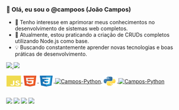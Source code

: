 ### 👋 Olá, eu sou o @campoos (João Campos)

- 👀 Tenho interesse em aprimorar meus conhecimentos no desenvolvimento de sistemas web completos.
- 🌱 Atualmente, estou praticando a criação de CRUDs completos utilizando Node.js como base.
- 💡 Buscando constantemente aprender novas tecnologias e boas práticas de desenvolvimento.

<div>
  <a href="https://github.com/campoos">
  <img height="180em" src="https://github-readme-stats.vercel.app/api?username=campoos&show_icons=true&theme=material-palenight"/>
  <img height="180em" src="https://github-readme-stats.vercel.app/api/top-langs/?username=campoos&theme=material-palenight&layout=compact"/>
</div>

<div style="display: inline_block"><br>
  <img align="center" alt="Campos-Js" height="30" width="40" src="https://raw.githubusercontent.com/devicons/devicon/master/icons/javascript/javascript-plain.svg">
  <img align="center" alt="Campos-HTML" height="30" width="40" src="https://raw.githubusercontent.com/devicons/devicon/master/icons/html5/html5-original.svg">
  <img align="center" alt="Campos-CSS" height="30" width="40" src="https://raw.githubusercontent.com/devicons/devicon/master/icons/css3/css3-original.svg">
  <img align="center" alt="Campos-Python" height="30" width="40" src="https://cdn.jsdelivr.net/gh/devicons/devicon@latest/icons/mysql/mysql-original.svg">
  <img align="center" alt="Campos-Python" height="30" width="40" src="https://raw.githubusercontent.com/devicons/devicon/master/icons/python/python-original.svg">
  <img align="center" alt="Campos-Python" height="30" width="40" src="https://cdn.jsdelivr.net/gh/devicons/devicon@latest/icons/figma/figma-original.svg">
</div>

##

<div> 
  <a href="https://www.instagram.com/c4m_p0s/" target="_blank"><img src="https://img.shields.io/badge/-Instagram-%23E4405F?style=for-the-badge&logo=instagram&logoColor=white" target="_blank"></a>
  <a href="https://discord.gg/9dGTZG9E" target="_blank"><img src="https://img.shields.io/badge/Discord-7289DA?style=for-the-badge&logo=discord&logoColor=white" target="_blank"></a> 
  <a href = "mailto:joaosantos20071009@gmail.com"><img src="https://img.shields.io/badge/-Gmail-%23333?style=for-the-badge&logo=gmail&logoColor=white" target="_blank"></a>
  <a href="www.linkedin.com/in/joão-victor-ba598b282" target="_blank"><img src="https://img.shields.io/badge/-LinkedIn-%230077B5?style=for-the-badge&logo=linkedin&logoColor=white" target="_blank"></a> 
</div>
